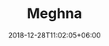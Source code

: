 ---
title: "Meghna"
date: 2018-12-28T11:02:05+06:00 
# type dont remove or customize
type : "docs"
---